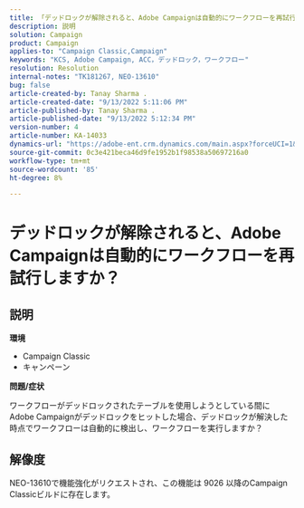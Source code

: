 ```yaml
---
title: 「デッドロックが解除されると、Adobe Campaignは自動的にワークフローを再試行しますか？」
description: 説明
solution: Campaign
product: Campaign
applies-to: "Campaign Classic,Campaign"
keywords: "KCS, Adobe Campaign, ACC，デッドロック，ワークフロー"
resolution: Resolution
internal-notes: "TK181267, NEO-13610"
bug: false
article-created-by: Tanay Sharma .
article-created-date: "9/13/2022 5:11:06 PM"
article-published-by: Tanay Sharma .
article-published-date: "9/13/2022 5:12:34 PM"
version-number: 4
article-number: KA-14033
dynamics-url: "https://adobe-ent.crm.dynamics.com/main.aspx?forceUCI=1&pagetype=entityrecord&etn=knowledgearticle&id=33c2550b-8733-ed11-9db1-002248086735"
source-git-commit: 0c3e421beca46d9fe1952b1f98538a50697216a0
workflow-type: tm+mt
source-wordcount: '85'
ht-degree: 8%

---
```


# デッドロックが解除されると、Adobe Campaignは自動的にワークフローを再試行しますか？

## 説明


<b>環境</b>

- Campaign Classic
- キャンペーン




<b>問題/症状</b>

ワークフローがデッドロックされたテーブルを使用しようとしている間にAdobe Campaignがデッドロックをヒットした場合、デッドロックが解決した時点でワークフローは自動的に検出し、ワークフローを実行しますか？

## 解像度


NEO-13610で機能強化がリクエストされ、この機能は 9026 以降のCampaign Classicビルドに存在します。
